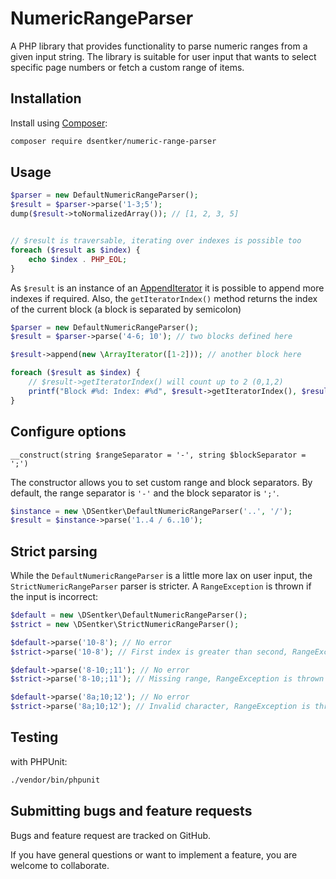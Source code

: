 # NumericRangeParser

A PHP library that provides functionality to parse numeric ranges from a given input string. The library is suitable for
user input that wants to select specific page numbers or fetch a custom range of items.

## Installation

Install using [Composer](https://getcomposer.org/):

```bash
composer require dsentker/numeric-range-parser
```

## Usage

```php
$parser = new DefaultNumericRangeParser();
$result = $parser->parse('1-3;5');
dump($result->toNormalizedArray()); // [1, 2, 3, 5]


// $result is traversable, iterating over indexes is possible too
foreach ($result as $index) {
    echo $index . PHP_EOL;
}

```

As `$result` is an instance of an [AppendIterator](https://www.php.net/manual/en/class.appenditerator.php) it is 
possible to append more indexes if required. Also, the `getIteratorIndex()` method returns the index of the current 
block (a block is separated by semicolon)

```php
$parser = new DefaultNumericRangeParser();
$result = $parser->parse('4-6; 10'); // two blocks defined here

$result->append(new \ArrayIterator([1-2])); // another block here

foreach ($result as $index) {
    // $result->getIteratorIndex() will count up to 2 (0,1,2)
    printf("Block #%d: Index: #%d", $result->getIteratorIndex(), $result->current());
}
```


## Configure options

`__construct(string $rangeSeparator = '-', string $blockSeparator = ';')`

The constructor allows you to set custom range and block separators. By default, the range separator is `'-'` and the block separator is `';'`.

```php
$instance = new \DSentker\DefaultNumericRangeParser('..', '/');
$result = $instance->parse('1..4 / 6..10');
```

## Strict parsing
While the `DefaultNumericRangeParser` is a little more lax on user input, the `StrictNumericRangeParser` parser is 
stricter. A `RangeException` is thrown if the input is incorrect:

```php
$default = new \DSentker\DefaultNumericRangeParser();
$strict = new \DSentker\StrictNumericRangeParser();

$default->parse('10-8'); // No error
$strict->parse('10-8'); // First index is greater than second, RangeException is thrown

$default->parse('8-10;;11'); // No error
$strict->parse('8-10;;11'); // Missing range, RangeException is thrown

$default->parse('8a;10;12'); // No error
$strict->parse('8a;10;12'); // Invalid character, RangeException is thrown
```

## Testing
with PHPUnit:
```bash
./vendor/bin/phpunit
```

## Submitting bugs and feature requests
Bugs and feature request are tracked on GitHub.

If you have general questions or want to implement a feature, you are welcome to collaborate.


